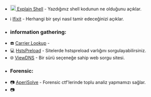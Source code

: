 
* [<img width="18" src="https://github.com/mel4mi/siber-guvenlik-ziggurat/blob/main/resimler/terminal_logo.jpg" alt="link" border="0"> Explain Shell](https://explainshell.com/) - Yazdığınız shell kodunun ne olduğunu açıklar.


* ℹ️ [Ifixit](https://www.ifixit.com/) - Herhangi bir şeyi nasıl tamir edeceğinizi açıklar.


* ### information gathering:
 - ☎️ [Carrier Lookup](https://www.carrierlookup.com/) - 
 - 💻 [HstsPreload](https://hstspreload.org/) - Sitelerde hstspreload varlığını sorgulayabilirsiniz.
 - 🌐 [ViewDNS](https://viewdns.info/) - Bir sürü seçeneğe sahip web sorgu sitesi.


* ### Forensic:
 - 📷 [AperiSolve](https://www.aperisolve.com/) - Forensic ctf'lerinde toplu analiz yapmamızı sağlar.
 - 📷 [](https://ctf-wiki.mahaloz.re/misc/audio/introduction/)
